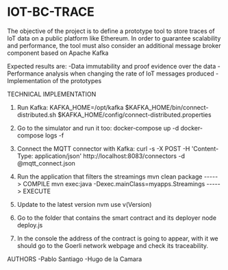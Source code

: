# IOT-BC-TRACE

The objective of the project is to define a prototype tool to store traces of IoT data on a public platform like Ethereum.
In order to guarantee scalability and performance, the tool must also consider an additional message broker component based on Apache Kafka

Expected results are:
  -Data immutability and proof evidence over the data
  -Performance analysis when changing the rate of IoT messages produced
  -Implementation of the prototypes

TECHNICAL IMPLEMENTATION
1. Run Kafka:
  KAFKA_HOME=/opt/kafka
  $KAFKA_HOME/bin/connect-distributed.sh $KAFKA_HOME/config/connect-distributed.properties


2. Go to the simulator and run it too:
  docker-compose up -d
  docker-compose logs -f


3. Connect the MQTT connector with Kafka:
  curl -s -X POST -H 'Content-Type: application/json' http://localhost:8083/connectors -d @mqtt_connect.json


4. Run the application that filters the streamings
  mvn clean package                                 -----> COMPILE
  mvn exec:java -Dexec.mainClass=myapps.Streamings  -----> EXECUTE


5. Update to the latest version
  nvm use v(Version)


6. Go to the folder that contains the smart contract and its deployer
  node deploy.js

7. In the console the address of the contract is going to appear, with it 
    we should go to the Goerli network webpage and check its traceability.
    
AUTHORS
  -Pablo Santiago
  -Hugo de la Camara


